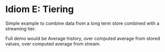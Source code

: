 # Idiom E: Tiering

Simple example to combine data from a long term store combined with a streaming tier.


Full demo would be Average history, over computed average from stored values, over computed average from stream.